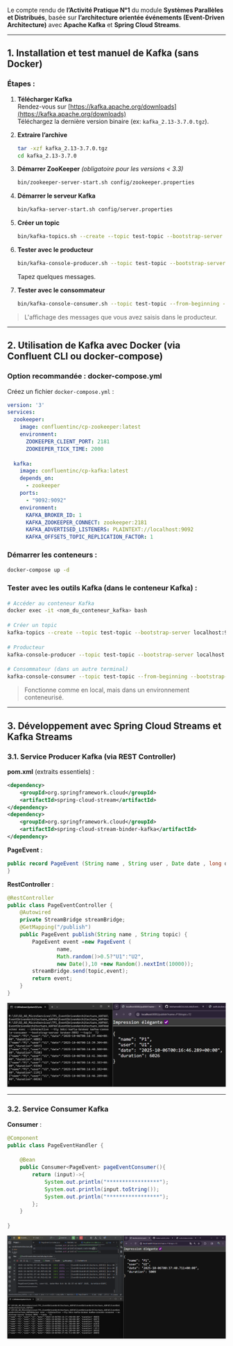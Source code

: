 Le compte rendu de **l’Activité Pratique N°1** du module **Systèmes Parallèles et Distribués**, basée sur **l’architecture orientée événements (Event-Driven Architecture)** avec **Apache Kafka** et **Spring Cloud Streams**.

---

## **1. Installation et test manuel de Kafka (sans Docker)**

### Étapes :
1. **Télécharger Kafka**  
   Rendez-vous sur [https://kafka.apache.org/downloads](https://kafka.apache.org/downloads)  
   Téléchargez la dernière version binaire (ex: `kafka_2.13-3.7.0.tgz`).

2. **Extraire l’archive**
   ```bash
   tar -xzf kafka_2.13-3.7.0.tgz
   cd kafka_2.13-3.7.0
   ```

3. **Démarrer ZooKeeper** *(obligatoire pour les versions < 3.3)*
   ```bash
   bin/zookeeper-server-start.sh config/zookeeper.properties
   ```

4. **Démarrer le serveur Kafka**
   ```bash
   bin/kafka-server-start.sh config/server.properties
   ```

5. **Créer un topic**
   ```bash
   bin/kafka-topics.sh --create --topic test-topic --bootstrap-server localhost:9092 --partitions 1 --replication-factor 1
   ```

6. **Tester avec le producteur**
   ```bash
   bin/kafka-console-producer.sh --topic test-topic --bootstrap-server localhost:9092
   ```
   Tapez quelques messages.

7. **Tester avec le consommateur**
   ```bash
   bin/kafka-console-consumer.sh --topic test-topic --from-beginning --bootstrap-server localhost:9092
   ```

> L'affichage des messages que vous avez saisis dans le producteur.

---

## **2. Utilisation de Kafka avec Docker (via Confluent CLI ou docker-compose)**

### Option recommandée : **docker-compose.yml**

Créez un fichier `docker-compose.yml` :

```yaml
version: '3'
services:
  zookeeper:
    image: confluentinc/cp-zookeeper:latest
    environment:
      ZOOKEEPER_CLIENT_PORT: 2181
      ZOOKEEPER_TICK_TIME: 2000

  kafka:
    image: confluentinc/cp-kafka:latest
    depends_on:
      - zookeeper
    ports:
      - "9092:9092"
    environment:
      KAFKA_BROKER_ID: 1
      KAFKA_ZOOKEEPER_CONNECT: zookeeper:2181
      KAFKA_ADVERTISED_LISTENERS: PLAINTEXT://localhost:9092
      KAFKA_OFFSETS_TOPIC_REPLICATION_FACTOR: 1
```

### Démarrer les conteneurs :
```bash
docker-compose up -d
```

### Tester avec les outils Kafka (dans le conteneur Kafka) :

```bash
# Accéder au conteneur Kafka
docker exec -it <nom_du_conteneur_kafka> bash

# Créer un topic
kafka-topics --create --topic test-topic --bootstrap-server localhost:9092 --partitions 1 --replication-factor 1

# Producteur
kafka-console-producer --topic test-topic --bootstrap-server localhost:9092

# Consommateur (dans un autre terminal)
kafka-console-consumer --topic test-topic --from-beginning --bootstrap-server localhost:9092
```

> Fonctionne comme en local, mais dans un environnement conteneurisé.

---

## **3. Développement avec Spring Cloud Streams et Kafka Streams**

### **3.1. Service Producer Kafka (via REST Controller)**

**pom.xml** (extraits essentiels) :
```xml
<dependency>
    <groupId>org.springframework.cloud</groupId>
    <artifactId>spring-cloud-stream</artifactId>
</dependency>
<dependency>
    <groupId>org.springframework.cloud</groupId>
    <artifactId>spring-cloud-stream-binder-kafka</artifactId>
</dependency>
```

**PageEvent** :
```java
public record PageEvent (String name , String user , Date date , long duration) {
}
```

**RestController** :
```java
@RestController
public class PageEventController {
    @Autowired
    private StreamBridge streamBridge;
    @GetMapping("/publish")
    public PageEvent publish(String name , String topic) {
        PageEvent event =new PageEvent (
                name,
                Math.random()>0.5?"U1":"U2",
                new Date(),10 +new Random().nextInt(10000));
        streamBridge.send(topic,event);
        return event;
    }
}
```

![img.png](captures/img.png)

---
### **3.2. Service Consumer Kafka**
**Consumer** :
```java
@Component
public class PageEventHandler {

    @Bean
    public Consumer<PageEvent> pageEventConsumer(){
        return (input)->{
            System.out.println("*****************");
            System.out.println(input.toString());
            System.out.println("*****************");
        };
    }

}
```

![img.png](captures/img1.png)
